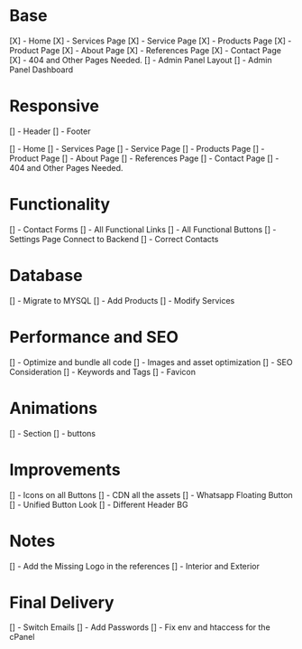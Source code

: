 # Base

[X] - Home
[X] - Services Page
[X] - Service Page
[X] - Products Page
[X] - Product Page
[X] - About Page
[X] - References Page
[X] - Contact Page
[X] - 404 and Other Pages Needed.
[] - Admin Panel Layout
[] - Admin Panel Dashboard

# Responsive

[] - Header
[] - Footer

[] - Home
[] - Services Page
[] - Service Page
[] - Products Page
[] - Product Page
[] - About Page
[] - References Page
[] - Contact Page
[] - 404 and Other Pages Needed.

# Functionality

[] - Contact Forms
[] - All Functional Links
[] - All Functional Buttons
[] - Settings Page Connect to Backend
[] - Correct Contacts

# Database

[] - Migrate to MYSQL
[] - Add Products
[] - Modify Services

# Performance and SEO

[] - Optimize and bundle all code
[] - Images and asset optimization
[] - SEO Consideration
[] - Keywords and Tags
[] - Favicon

# Animations

[] - Section
[] - buttons

# Improvements

[] - Icons on all Buttons
[] - CDN all the assets
[] - Whatsapp Floating Button
[] - Unified Button Look
[] - Different Header BG

# Notes

[] - Add the Missing Logo in the references
[] - Interior and Exterior

# Final Delivery

[] - Switch Emails
[] - Add Passwords
[] - Fix env and htaccess for the cPanel
